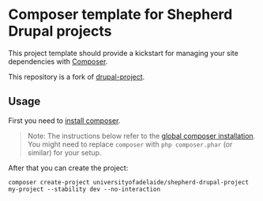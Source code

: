 # Composer template for Shepherd Drupal projects

This project template should provide a kickstart for managing your site
dependencies with [Composer](https://getcomposer.org/).

This repository is a fork of [drupal-project](https://github.com/drupal-composer/drupal-project).

## Usage

First you need to [install composer](https://getcomposer.org/doc/00-intro.md#installation-linux-unix-osx).

> Note: The instructions below refer to the [global composer installation](https://getcomposer.org/doc/00-intro.md#globally).
You might need to replace `composer` with `php composer.phar` (or similar)
for your setup.

After that you can create the project:

```
composer create-project universityofadelaide/shepherd-drupal-project my-project --stability dev --no-interaction
```
